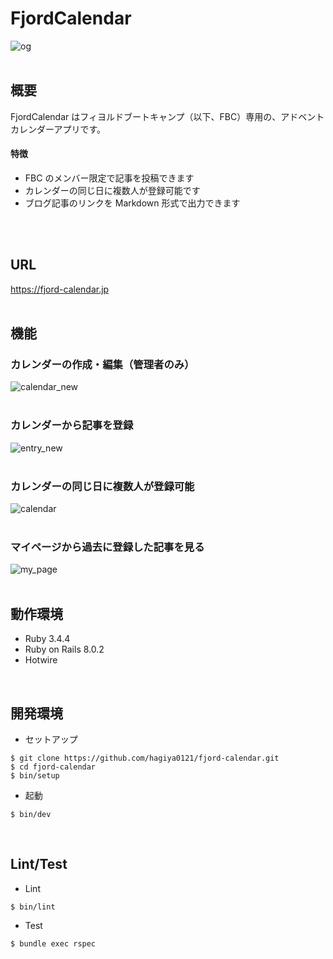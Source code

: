 # FjordCalendar
![og](https://github.com/user-attachments/assets/4afa6a2b-8753-423c-a9c1-486d312bdc0e)
<br>
<br>

## 概要

FjordCalendar はフィヨルドブートキャンプ（以下、FBC）専用の、アドベントカレンダーアプリです。  

#### 特徴

- FBC のメンバー限定で記事を投稿できます
- カレンダーの同じ日に複数人が登録可能です
- ブログ記事のリンクを Markdown 形式で出力できます
<br>
<br>

## URL

https://fjord-calendar.jp  
<br>
  
## 機能

### カレンダーの作成・編集（管理者のみ）
![calendar_new](https://github.com/user-attachments/assets/75669d6a-7aa8-40f5-813e-b30f10a7d19e)
<br>
<br>

### カレンダーから記事を登録
![entry_new](https://github.com/user-attachments/assets/7d0d597f-8e14-49ab-92a8-efd33fe1f1dc)
<br>
<br>

### カレンダーの同じ日に複数人が登録可能
![calendar](https://github.com/user-attachments/assets/58d0ff20-cd16-49ea-a820-33451587c0b0)
<br>
<br>

### マイページから過去に登録した記事を見る
![my_page](https://github.com/user-attachments/assets/afecde37-b722-4bb3-b0c5-a1295eea3ab9)
<br>
<br>

## 動作環境

- Ruby 3.4.4
- Ruby on Rails 8.0.2
- Hotwire
<br>

## 開発環境

- セットアップ

```
$ git clone https://github.com/hagiya0121/fjord-calendar.git
$ cd fjord-calendar
$ bin/setup
```

- 起動

```
$ bin/dev
```
<br>

## Lint/Test

- Lint

```
$ bin/lint
```

- Test

```
$ bundle exec rspec
```


